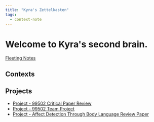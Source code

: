 ```yaml
---
title: "Kyra's Zettelkasten"
tags:
  - context-note
---
```


# Welcome to Kyra's second brain.

[Fleeting Notes](Fleeting-Notes.md)

## Contexts

## Projects

* [Project - 99502 Critical Paper Review](2.-Project-Notes/Project---99502-Critical-Paper-Review.md)
* [Project - 99502 Team Project](2.-Project-Notes/Project---99502-Team-Project.md)
* [Project - Affect Detection Through Body Language Review Paper](2.-Project-Notes/Project---Affect-Detection-Through-Body-Language-Review-Paper.md)
